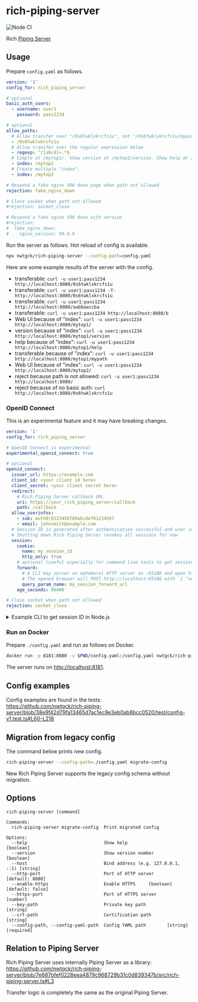 # rich-piping-server
![Node CI](https://github.com/nwtgck/rich-piping-server/workflows/Node%20CI/badge.svg)

Rich [Piping Server](https://github.com/nwtgck/piping-server)

## Usage

Prepare `config.yaml` as follows.

```yaml
version: '1'
config_for: rich_piping_server

# optional
basic_auth_users:
  - username: user1
    password: pass1234

# optional
allow_paths:
  # Allow transfer over "/0s6twklxkrcfs1u", not "/0s6twklxkrcfs1u/mypath"
  - /0s6twklxkrcfs1u
  # Allow transfer over the regular expression below
  - regexp: ^/[abcd]+.*$
  # Simple at /mytop1/. Show version at /mytop1/version. Show help at /mytop1/help. Allow transfer /mytop1/mypath, /mytop1/hoge,....
  - index: /mytop1
  # Create multiple "index".
  - index: /mytop2

# Respond a fake nginx 500 down page when path not allowed
rejection: fake_nginx_down

# Close socket when path not allowed
#rejection: socket_close

# Respond a fake nginx 500 down with version
#rejection:
#  fake_nginx_down:
#    nginx_version: 99.9.9
```

Run the server as follows. Hot reload of config is available.

```bash
npx nwtgck/rich-piping-server --config-path=config.yaml
```

Here are some example results of the server with the config.

- transferable: `curl -u user1:pass1234 http://localhost:8080/0s6twklxkrcfs1u`
- transferable: `curl -u user1:pass1234 -T- http://localhost:8080/0s6twklxkrcfs1u`
- transferable: `curl -u user1:pass1234 http://localhost:8080/aabbaaccba`
- transferable: `curl -u user1:pass1234 http://localhost:8080/b`
- Web UI because of "index": `curl -u user1:pass1234 http://localhost:8080/mytop1/`
- version because of "index": `curl -u user1:pass1234 http://localhost:8080/mytop1/version`
- help because of "index": `curl -u user1:pass1234 http://localhost:8080/mytop1/help`
- transferable because of "index": `curl -u user1:pass1234 http://localhost:8080/mytop1/mypath`
- Web UI because of "index": `curl -u user1:pass1234 http://localhost:8080/mytop2/`
- reject because path is not allowed: `curl -u user1:pass1234 http://localhost:8080/`
- reject because of no basic auth: `curl http://localhost:8080/0s6twklxkrcfs1u`

### OpenID Connect

This is an experimental feature and it may have breaking changes.

```yaml
version: '1'
config_for: rich_piping_server

# OpenID Connect is experimental
experimental_openid_connect: true

# optional
openid_connect:
  issuer_url: https://example.com
  client_id: <your client id here>
  client_secret: <your client secret here>
  redirect:
    # Rich Piping Server callback URL
    uri: https://your_rich_piping_server/callback
    path: /callback
  allow_userinfos:
    - sub: auth0|0123456789abcdef01234567
    - email: johnsmith@example.com
  # Session ID is generated after authentication successful and user in "allow_userinfos"
  # Shutting down Rich Piping Server revokes all sessions for now
  session:
    cookie:
      name: my_session_id
      http_only: true
    # optional (useful especially for command line tools to get session ID)
    forward:
      # A CLI may server an ephemeral HTTP server on :65106 and open https://your_rich_piping_server/?my_session_forward_url=http://localhost:65106
      # The opened browser will POST http://localhost:65106 with `{ "session_id": "..." }` after logged in.
      query_param_name: my_session_forward_url
    age_seconds: 86400

# Close socket when path not allowed
rejection: socket_close
```

<details>
<summary>Example CLI to get session ID in Node.js</summary>

```js
const http = require("http");

(async () => {
  const richPipingServerUrl = "https://your_rich_piping_server";
  const sessionId = await getSessionId(richPipingServerUrl);
  console.log("sessionId:", sessionId);
  // (you can use session ID now save to ~/.config/... or something)

  // Example to access the Rich Piping Server
  const res = await fetch(`${richPipingServerUrl}/version`, {
    headers: { "Cookie": `my_session_id=${sessionId}` }
  });
  console.log("Underlying Piping Server version:", await res.text());
})();

// Open default browser and get session ID
function getSessionId(richPipingServerUrl) {
  return new Promise((resolve, reject) => {
    const server = http.createServer((req, res) => {
      if (req.method === "OPTIONS") {
        res.writeHead(200, {
          "Access-Control-Allow-Origin": "*",
          "Access-Control-Allow-Methods": "GET, POST, OPTIONS",
          "Access-Control-Allow-Headers": "Content-Type",
          // Private Network Access preflights: https://developer.chrome.com/blog/private-network-access-preflight/
          ...(req.headers["access-control-request-private-network"] === "true" ? {
            "Access-Control-Allow-Private-Network": "true",
          }: {}),
          "Access-Control-Max-Age": 86400,
          "Content-Length": 0
        });
        res.end();
        return;
      }
      if (req.method === "POST") {
        let body = "";
        req.on('data', (chunk) => {
          body += chunk;
        });
        req.on('end', () => {
          res.writeHead(200, {
            "Access-Control-Allow-Origin": "*",
          });
          res.end();
          try {
            const sessionId = JSON.parse(body).session_id;
            resolve(sessionId);
          } catch (err) {
            reject(err);
          }
          server.close();
        });
        req.on("error", (err) => {
          server.close();
          reject(err);
        });
      }
    });
    server.listen(0, () => {
      // This ephemeral server is session forward URL
      const sessionForwardUrl = `http://localhost:${server.address().port}`;
      const serverUrl = new URL(richPipingServerUrl);
      serverUrl.searchParams.set("my_session_forward_url", sessionForwardUrl);
      // Open the browser
      // NOTE: This is only for macOS. Use other command for Windows, Linux
      require("child_process").execSync(`open ${serverUrl.href}`);
      // Use `npm install open` and `open(serverUrl.href)`
    });
  });
}
```
</details>

### Run on Docker

Prepare `./config.yaml` and run as follows on Docker.

```bash
docker run -p 8181:8080 -v $PWD/config.yaml:/config.yaml nwtgck/rich-piping-server --config-path=/config.yaml
```

The server runs on <http://localhost:8181>.

## Config examples

Config examples are found in the tests:  
<https://github.com/nwtgck/rich-piping-server/blob/38e9f42d79fa13465d7ac1ec9e3eb0ab8bcc0520/test/config-v1.test.ts#L60-L218>

## Migration from legacy config

The command below prints new config.

```bash
rich-piping-server --config-path=./config.yaml migrate-config
```

New Rich Piping Server supports the legacy config schema without migration.

## Options

```
rich-piping-server [command]

Commands:
  rich-piping-server migrate-config  Print migrated config

Options:
  --help                             Show help                         [boolean]
  --version                          Show version number               [boolean]
  --host                             Bind address (e.g. 127.0.0.1, ::1) [string]
  --http-port                        Port of HTTP server         [default: 8080]
  --enable-https                     Enable HTTPS     [boolean] [default: false]
  --https-port                       Port of HTTPS server               [number]
  --key-path                         Private key path                   [string]
  --crt-path                         Certification path                 [string]
  --config-path, --config-yaml-path  Config YAML path        [string] [required]
```

## Relation to Piping Server
Rich Piping Server uses internally Piping Server as a library:  
<https://github.com/nwtgck/rich-piping-server/blob/7e687bfef0228eea4879c968729b31c0d839347b/src/rich-piping-server.ts#L3>

Transfer logic is completely the same as the original Piping Server.
